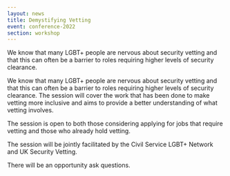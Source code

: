 ```yaml
---
layout: news
title: Demystifying Vetting
event: conference-2022
section: workshop
---
```

We know that many LGBT+ people are nervous about security vetting and that this can often be a barrier to roles requiring higher levels of security clearance.

We know that many LGBT+ people are nervous about security vetting and that this can often be a barrier to roles requiring higher levels of security clearance. The session will cover the work that has been done to make vetting more inclusive and aims to provide a better understanding of what vetting involves. 

The session is open to both those considering applying for jobs that require vetting and those who already hold vetting. 

The session will be jointly facilitated by the Civil Service LGBT+ Network and UK Security Vetting.

There will be an opportunity ask questions.
